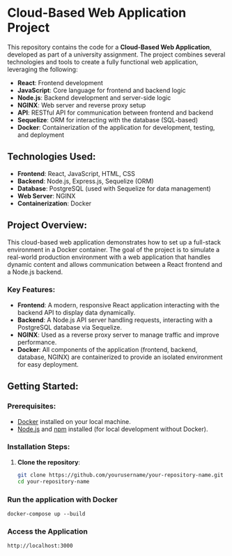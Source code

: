# Cloud-Based Web Application Project

This repository contains the code for a **Cloud-Based Web Application**, developed as part of a university assignment. The project combines several technologies and tools to create a fully functional web application, leveraging the following:

- **React**: Frontend development
- **JavaScript**: Core language for frontend and backend logic
- **Node.js**: Backend development and server-side logic
- **NGINX**: Web server and reverse proxy setup
- **API**: RESTful API for communication between frontend and backend
- **Sequelize**: ORM for interacting with the database (SQL-based)
- **Docker**: Containerization of the application for development, testing, and deployment

## Technologies Used:
- **Frontend**: React, JavaScript, HTML, CSS
- **Backend**: Node.js, Express.js, Sequelize (ORM)
- **Database**: PostgreSQL (used with Sequelize for data management)
- **Web Server**: NGINX
- **Containerization**: Docker

## Project Overview:
This cloud-based web application demonstrates how to set up a full-stack environment in a Docker container. The goal of the project is to simulate a real-world production environment with a web application that handles dynamic content and allows communication between a React frontend and a Node.js backend.

### Key Features:
- **Frontend**: A modern, responsive React application interacting with the backend API to display data dynamically.
- **Backend**: A Node.js API server handling requests, interacting with a PostgreSQL database via Sequelize.
- **NGINX**: Used as a reverse proxy server to manage traffic and improve performance.
- **Docker**: All components of the application (frontend, backend, database, NGINX) are containerized to provide an isolated environment for easy deployment.

## Getting Started:

### Prerequisites:
- [Docker](https://www.docker.com/) installed on your local machine.
- [Node.js](https://nodejs.org/) and [npm](https://www.npmjs.com/) installed (for local development without Docker).

### Installation Steps:

1. **Clone the repository**:
   ```bash
   git clone https://github.com/yourusername/your-repository-name.git
   cd your-repository-name

### Run the application with Docker

    docker-compose up --build

###  Access the Application

    http://localhost:3000


